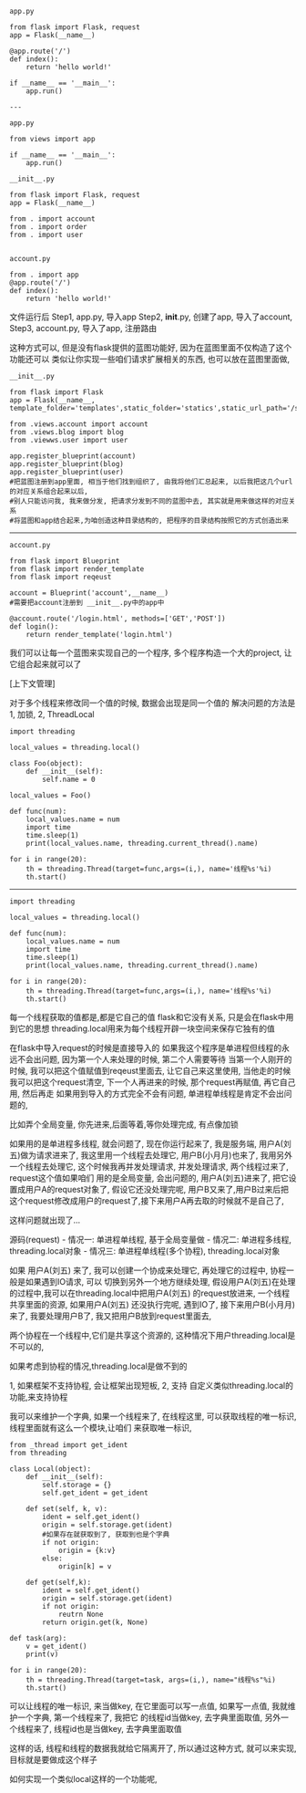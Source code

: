 	app.py

	from flask import Flask, request
	app = Flask(__name__)
	
	@app.route('/')
	def index():
		return 'hello world!'
	
	if __name__ == '__main__':
		app.run()

	---

	app.py
	
	from views import app
	
	if __name__ == '__main__':
		app.run()

	__init__.py

	from flask import Flask, request
	app = Flask(__name__)
	
	from . import account
	from . import order 
	from . import user	


	account.py

	from . import app
	@app.route('/')
	def index():
		return 'hello world!'

文件运行后
Step1, app.py, 导入app
Step2, __init__.py, 创建了app, 导入了account,
Step3, account.py, 导入了app, 注册路由

这种方式可以, 但是没有flask提供的蓝图功能好, 因为在蓝图里面不仅构造了这个功能还可以
类似让你实现一些咱们请求扩展相关的东西, 也可以放在蓝图里面做, 

	__init__.py
	
	from flask import Flask
	app = Flask(__name__, template_folder='templates',static_folder='statics',static_url_path='/static')
	
	from .views.account import account
	from .views.blog import blog
	from .viewws.user import user
	
	app.register_blueprint(account)
	app.register_blueprint(blog)
	app.register_blueprint(user)
	#把蓝图注册到app里面, 相当于他们找到组织了, 由我将他们汇总起来, 以后我把这几个url的对应关系组合起来以后,
	#别人只能访问我, 我来做分发, 把请求分发到不同的蓝图中去, 其实就是用来做这样的对应关系
	#将蓝图和app结合起来,为咱创造这种目录结构的, 把程序的目录结构按照它的方式创造出来

---

	account.py
	
	from flask import Blueprint
	from flask import render_template
	from flask import reqeust
	
	account = Blueprint('account',__name__)
	#需要把account注册到 __init__.py中的app中
		
	@account.route('/login.html', methods=['GET','POST'])
	def login():
		return render_template('login.html')


我们可以让每一个蓝图来实现自己的一个程序, 多个程序构造一个大的project, 让它组合起来就可以了


[上下文管理]

对于多个线程来修改同一个值的时候, 数据会出现是同一个值的
解决问题的方法是1, 加锁,  2, ThreadLocal

	import threading

	local_values = threading.local()

	class Foo(object):
		def __init__(self):
			self.name = 0
		
	local_values = Foo() 

	def func(num):
		local_values.name = num
		import time
		time.sleep(1)
		print(local_values.name, threading.current_thread().name)

	for i in range(20):
		th = threading.Thread(target=func,args=(i,), name='线程%s'%i)
		th.start()

---
	
	import threading

	local_values = threading.local()

	def func(num):
		local_values.name = num
		import time
		time.sleep(1)
		print(local_values.name, threading.current_thread().name)

	for i in range(20):
		th = threading.Thread(target=func,args=(i,), name='线程%s'%i)
		th.start()

每一个线程获取的值都是,都是它自己的值
flask和它没有关系, 只是会在flask中用到它的思想
threading.local用来为每个线程开辟一块空间来保存它独有的值

在flask中导入request的时候是直接导入的
如果我这个程序是单进程但线程的永远不会出问题, 因为第一个人来处理的时候, 第二个人需要等待
当第一个人刚开的时候, 我可以把这个值赋值到reqeust里面去, 让它自己来这里使用, 当他走的时候
我可以把这个request清空, 下一个人再进来的时候, 那个request再赋值, 再它自己用, 然后再走
如果用到导入的方式完全不会有问题, 单进程单线程是肯定不会出问题的, 

比如弄个全局变量, 你先进来,后面等着,等你处理完成, 有点像加锁

如果用的是单进程多线程, 就会问题了, 现在你运行起来了,
我是服务端, 用户A(刘五)做为请求进来了, 我这里用一个线程去处理它, 用户B(小月月)也来了, 我用另外
一个线程去处理它, 这个时候我再并发处理请求, 并发处理请求, 两个线程过来了, request这个值如果咱们
用的是全局变量, 会出问题的, 用户A(刘五)进来了, 把它设置成用户A的request对象了, 假设它还没处理完呢, 
用户B又来了,用户B过来后把这个request修改成用户的request了,接下来用户A再去取的时候就不是自己了, 

这样问题就出现了...


源码(request)
	- 情况一: 单进程单线程, 基于全局变量做
	- 情况二: 单进程多线程, threading.local对象
	- 情况三: 单进程单线程(多个协程), threading.local对象


如果 用户A(刘五) 来了, 我可以创建一个协成来处理它, 再处理它的过程中, 协程一般是如果遇到IO请求, 可以
切换到另外一个地方继续处理, 假设用户A(刘五)在处理的过程中,我可以在threading.local中把用户A(刘五) 
的request放进来, 一个线程共享里面的资源, 如果用户A(刘五) 还没执行完呢, 遇到IO了, 接下来用户B(小月月)
来了, 我要处理用户B了, 我又把用户B放到request里面去, 

两个协程在一个线程中,它们是共享这个资源的, 这种情况下用户threading.local是不可以的,

如果考虑到协程的情况,threading.local是做不到的

1, 如果框架不支持协程, 会让框架出现短板,
2, 支持 自定义类似threading.local的功能,来支持协程


我可以来维护一个字典, 如果一个线程来了, 在线程这里, 可以获取线程的唯一标识, 线程里面就有这么一个模块,让咱们
来获取唯一标识,

	from _thread import get_ident
	from threading

	class Local(object):
		def __init__(self):
			self.storage = {}
			self.get_ident = get_ident
		
		def set(self, k, v):
			ident = self.get_ident()
			origin = self.storage.get(ident)
			#如果存在就获取到了, 获取到也是个字典
			if not origin:
				origin = {k:v}
			else:
				origin[k] = v

		def get(self,k):
			ident = self.get_ident()
			origin = self.storage.get(ident)
			if not origin:
				reutrn None
			return origin.get(k, None)

	def task(arg):
		v = get_ident()
		print(v)

	for i in range(20):
		th = threading.Thread(target=task, args=(i,), name="线程%s"%i)
		th.start()


可以让线程的唯一标识, 来当做key, 在它里面可以写一点值, 如果写一点值, 我就维护一个字典, 第一个线程来了, 我把它
的线程id当做key, 去字典里面取值, 另外一个线程来了, 线程id也是当做key, 去字典里面取值

这样的话, 线程和线程的数据我就给它隔离开了, 所以通过这种方式, 就可以来实现, 目标就是要做成这个样子

如何实现一个类似local这样的一个功能呢, 